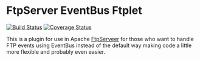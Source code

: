 FtpServer EventBus Ftplet
=========================
[![Build Status](https://travis-ci.org/OpenG/ftpserver-eventbus-ftplet.png)](https://travis-ci.org/OpenG/ftpserver-eventbus-ftplet)
[![Coverage Status](https://coveralls.io/repos/OpenG/ftpserver-eventbus-ftplet/badge.png)](https://coveralls.io/r/OpenG/ftpserver-eventbus-ftplet)

This is a plugin for use in Apache [FtpServeer](http://mina.apache.org/ftpserver-project/) for those who want to handle
FTP events using EventBus instead of the default way making code a little more flexible and probably even easier.
